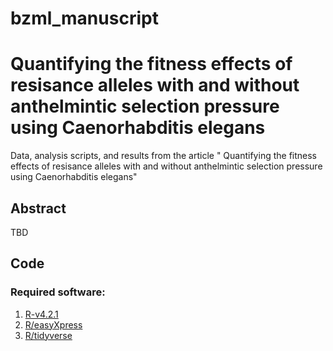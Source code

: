 # bzml_manuscript

# Quantifying the fitness effects of resisance alleles with and without anthelmintic selection pressure using Caenorhabditis elegans

Data, analysis scripts, and results from the article " Quantifying the fitness effects of resisance alleles with and without anthelmintic selection pressure using Caenorhabditis elegans"

## Abstract
TBD

## Code
### Required software: 
1. [R-v4.2.1](https://www.r-project.org/)
1. [R/easyXpress](https://github.com/AndersenLab/easyXpress)
1. [R/tidyverse](https://www.tidyverse.org/)
